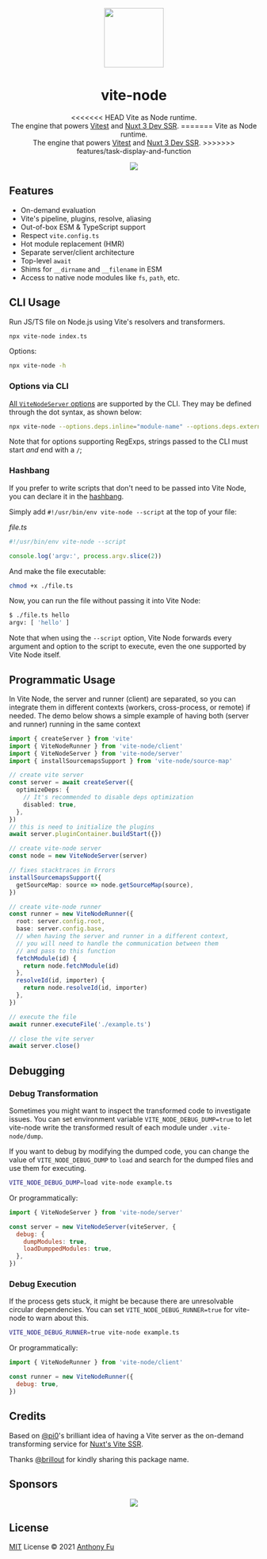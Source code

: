 <p align="center">
<img src="https://github.com/vitest-dev/vitest/blob/main/packages/vite-node/assets/vite-node.svg?raw=true" height="120">
</p>

<h1 align="center">
vite-node
</h1>
<p align="center">
<<<<<<< HEAD
Vite as Node runtime.<br>The engine that powers <a href="https://github.com/vitest-dev/vitest">Vitest</a> and <a href="https://github.com/nuxt/nuxt">Nuxt 3 Dev SSR</a>.
=======
Vite as Node runtime.<br>The engine that powers <a href="https://github.com/vitest-dev/vitest">Vitest</a> and <a href="https://github.com/nuxt/framework">Nuxt 3 Dev SSR</a>.
>>>>>>> features/task-display-and-function
<p>
<p align="center">
  <a href="https://www.npmjs.com/package/vitest"><img src="https://img.shields.io/npm/v/vite-node?color=FCC72B&label="></a>
<p>

## Features

- On-demand evaluation
- Vite's pipeline, plugins, resolve, aliasing
- Out-of-box ESM & TypeScript support
- Respect `vite.config.ts`
- Hot module replacement (HMR)
- Separate server/client architecture
- Top-level `await`
- Shims for `__dirname` and `__filename` in ESM
- Access to native node modules like `fs`, `path`, etc.

## CLI Usage

Run JS/TS file on Node.js using Vite's resolvers and transformers.

```bash
npx vite-node index.ts
```

Options:

```bash
npx vite-node -h
```

### Options via CLI

[All `ViteNodeServer` options](https://github.com/vitest-dev/vitest/blob/main/packages/vite-node/src/types.ts#L92-L111) are supported by the CLI. They may be defined through the dot syntax, as shown below:

```bash
npx vite-node --options.deps.inline="module-name" --options.deps.external="/module-regexp/" index.ts
```

Note that for options supporting RegExps, strings passed to the CLI must start _and_ end with a `/`;

### Hashbang

If you prefer to write scripts that don't need to be passed into Vite Node, you can declare it in the [hashbang](https://bash.cyberciti.biz/guide/Shebang).

Simply add `#!/usr/bin/env vite-node --script` at the top of your file:

_file.ts_

```ts
#!/usr/bin/env vite-node --script

console.log('argv:', process.argv.slice(2))
```

And make the file executable:

```sh
chmod +x ./file.ts
```

Now, you can run the file without passing it into Vite Node:

```sh
$ ./file.ts hello
argv: [ 'hello' ]
```

Note that when using the `--script` option, Vite Node forwards every argument and option to the script to execute, even the one supported by Vite Node itself.

## Programmatic Usage

In Vite Node, the server and runner (client) are separated, so you can integrate them in different contexts (workers, cross-process, or remote) if needed. The demo below shows a simple example of having both (server and runner) running in the same context

```ts
import { createServer } from 'vite'
import { ViteNodeRunner } from 'vite-node/client'
import { ViteNodeServer } from 'vite-node/server'
import { installSourcemapsSupport } from 'vite-node/source-map'

// create vite server
const server = await createServer({
  optimizeDeps: {
    // It's recommended to disable deps optimization
    disabled: true,
  },
})
// this is need to initialize the plugins
await server.pluginContainer.buildStart({})

// create vite-node server
const node = new ViteNodeServer(server)

// fixes stacktraces in Errors
installSourcemapsSupport({
  getSourceMap: source => node.getSourceMap(source),
})

// create vite-node runner
const runner = new ViteNodeRunner({
  root: server.config.root,
  base: server.config.base,
  // when having the server and runner in a different context,
  // you will need to handle the communication between them
  // and pass to this function
  fetchModule(id) {
    return node.fetchModule(id)
  },
  resolveId(id, importer) {
    return node.resolveId(id, importer)
  },
})

// execute the file
await runner.executeFile('./example.ts')

// close the vite server
await server.close()
```

## Debugging

### Debug Transformation

Sometimes you might want to inspect the transformed code to investigate issues. You can set environment variable `VITE_NODE_DEBUG_DUMP=true` to let vite-node write the transformed result of each module under `.vite-node/dump`.

If you want to debug by modifying the dumped code, you can change the value of `VITE_NODE_DEBUG_DUMP` to `load` and search for the dumped files and use them for executing.

```bash
VITE_NODE_DEBUG_DUMP=load vite-node example.ts
```

Or programmatically:

```js
import { ViteNodeServer } from 'vite-node/server'

const server = new ViteNodeServer(viteServer, {
  debug: {
    dumpModules: true,
    loadDumppedModules: true,
  },
})
```

### Debug Execution

If the process gets stuck, it might be because there are unresolvable circular dependencies. You can set `VITE_NODE_DEBUG_RUNNER=true` for vite-node to warn about this.

```bash
VITE_NODE_DEBUG_RUNNER=true vite-node example.ts
```

Or programmatically:

```js
import { ViteNodeRunner } from 'vite-node/client'

const runner = new ViteNodeRunner({
  debug: true,
})
```

## Credits

Based on [@pi0](https://github.com/pi0)'s brilliant idea of having a Vite server as the on-demand transforming service for [Nuxt's Vite SSR](https://github.com/nuxt/vite/pull/201).

Thanks [@brillout](https://github.com/brillout) for kindly sharing this package name.

## Sponsors

<p align="center">
  <a href="https://cdn.jsdelivr.net/gh/antfu/static/sponsors.svg">
    <img src='https://cdn.jsdelivr.net/gh/antfu/static/sponsors.svg'/>
  </a>
</p>

## License

[MIT](./LICENSE) License © 2021 [Anthony Fu](https://github.com/antfu)
